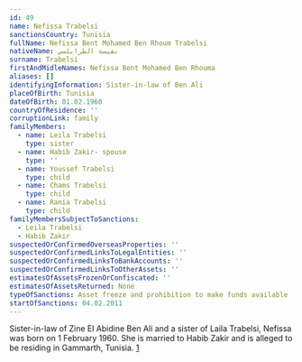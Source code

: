 ```yaml
---
id: 49
name: Nefissa Trabelsi
sanctionsCountry: Tunisia
fullName: Nefissa Bent Mohamed Ben Rhoum Trabelsi
nativeName: نفيسة الطرابلسي
surname: Trabelsi
firstAndMidleNames: Nefissa Bent Mohamed Ben Rhouma
aliases: []
identifyingInformation: Sister-in-law of Ben Ali
placeOfBirth: Tunisia
dateOfBirth: 01.02.1960
countryOfResidence: ''
corruptionLink: family
familyMembers:
  - name: Leila Trabelsi
    type: sister
  - name: Habib Zakir- spouse
    type: ''
  - name: Youssef Trabelsi
    type: child
  - name: Chams Trabelsi
    type: child
  - name: Rania Trabelsi
    type: child
familyMembersSubjectToSanctions:
  - Leila Trabelsi
  - Habib Zakir
suspectedOrConfirmedOverseasProperties: ''
suspectedOrConfirmedLinksToLegalEntities: ''
suspectedOrConfirmedLinksToBankAccounts: ''
suspectedOrConfirmedLinksToOtherAssets: ''
estimatesOfAssetsFrozenOrConfiscated: ''
estimatesOfAssetsReturned: None
typeOfSanctions: Asset freeze and prohibition to make funds available
startOfSanctions: 04.02.2011
---
```

Sister-in-law of Zine El Abidine Ben Ali and a sister of Laila Trabelsi, Nefissa 
was born on 1 February 1960. She is married to Habib Zakir and is alleged to be 
residing in Gammarth, Tunisia. 
[1](https://eur-lex.europa.eu/legal-content/EN/TXT/?uri=CELEX:02011R0101-20170128)
